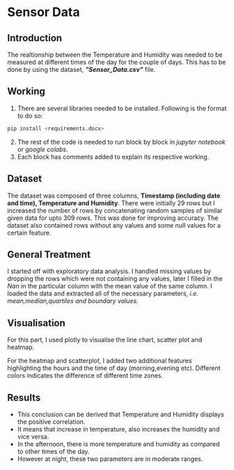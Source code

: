 # Sensor Data
## Introduction
The realtionship between the Temperature and Humidity was needed to be measured at different times of the day for the couple of days. This has to be done by using the dataset, ***"Sensor_Data.csv"*** file. 
## Working
1. There are several libraries needed to be installed. Following is the format to do so: 
```py
pip install <requirements.docx>
```
2. The rest of the code is needed to run block by block in *jupyter notebook* or *google colabs*.
3. Each block has comments added to explain its respective working.
 
## Dataset
The dataset was composed of three columns, **Timestamp (including date and time), Temperature and Humidity**. There were initially 29 rows but I increased the number of rows by concatenating random samples of similar given data for upto 309 rows. This was done for improving accuracy. The dataset also contained rows without any values and some null values for a certain feature.
## General Treatment
I started off with exploratory data analysis. I handled missing values by dropping the rows which were not containing any values, later I filled in the *Nan* in the particular column with the mean value of the same column. I loaded the data and extracted all of the necessary parameters, *i.e. mean,median,quartiles and boundary values.* 
## Visualisation
For this part, I used plotly to visualise the  line chart, scatter plot and heatmap. 

For the heatmap and scatterplot, I added two additional features highlighting the hours and the time of day (morning,evening etc). Different colors indicates the difference of different time zones.
## Results
- This conclusion can be derived that Temperature and Humidity displays the positive correlation.
- It means that increase in temperature, also increases the humidity and vice versa. 
- In the afternoon, there is more temperature and humidity as compared to other times of the day. 
- However at night, these two parameters are in moderate ranges.